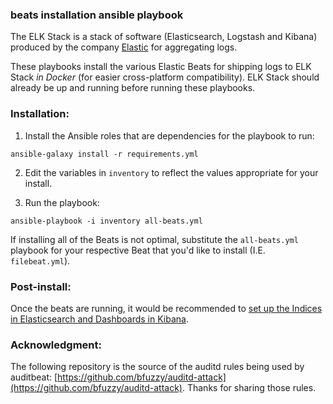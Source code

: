 ### beats installation ansible playbook

The ELK Stack is a stack of software (Elasticsearch, Logstash and Kibana) produced by the company [Elastic](https://www.elastic.co/) for aggregating logs.

These playbooks install the various Elastic Beats for shipping logs to ELK Stack *_in Docker_* (for easier cross-platform compatibility). ELK Stack should already be up and running before running these playbooks.

### Installation:

1. Install the Ansible roles that are dependencies for the playbook to run:

`ansible-galaxy install -r requirements.yml`


2. Edit the variables in `inventory` to reflect the values appropriate for your install.


3. Run the playbook:

`ansible-playbook -i inventory all-beats.yml`

If installing all of the Beats is not optimal, substitute the `all-beats.yml` playbook for your respective Beat that you'd like to install (I.E. `filebeat.yml`).



### Post-install:

Once the beats are running, it would be recommended to [set up the Indices in Elasticsearch and Dashboards in Kibana](https://github.com/heywoodlh/active-threat-hunting/tree/master/ansible/blue-team-tools/beats/elk-setup). 


### Acknowledgment: 

The following repository is the source of the auditd rules being used by auditbeat: [https://github.com/bfuzzy/auditd-attack](https://github.com/bfuzzy/auditd-attack). Thanks for sharing those rules.
